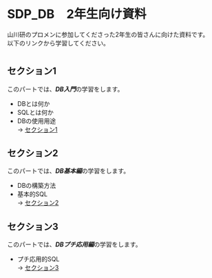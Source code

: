 # SDP_DB　2年生向け資料
山川研のプロメンに参加してくださった2年生の皆さんに向けた資料です。  
以下のリンクから学習してください。
#  

## セクション1
このパートでは、***DB入門***の学習をします。  
- DBとは何か
- SQLとは何か
- DBの使用用途  
-> [セクション1](https://github.com/122yuuki/SDP_DB/tree/main/Section_1)

## セクション2
このパートでは、***DB基本編***の学習をします。  
- DBの構築方法
- 基本的SQL  
-> [セクション2](https://github.com/122yuuki/SDP_DB/tree/main/Section_2)

## セクション3
このパートでは、***DBプチ応用編***の学習をします。  
- プチ応用的SQL  
-> [セクション3](https://github.com/122yuuki/SDP_DB/tree/main/Section_3)

